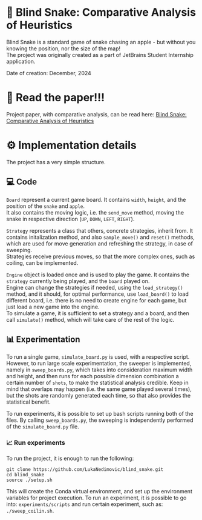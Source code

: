 # 🐍 Blind Snake: Comparative Analysis of Heuristics

Blind Snake is a standard game of snake chasing an apple - but without you knowing the position, nor the size of the map! <br>
The project was originally created as a part of JetBrains Student Internship application.

Date of creation: December, 2024

# 📄 Read the paper!!!
Project paper, with comparative analysis, can be read here: [Blind Snake: Comparative Analysis of Heuristics](https://github.com/LukaNedimovic/blind_snake/blob/main/Blind%20Snake%20Comparative%20Analysis%20of%20Heuristics.pdf)

# ⚙️ Implementation details
The project has a very simple structure.

## 💻 Code
`Board` represent a current game board. It contains `width`, `height`, and the position of the `snake` and `apple`. <br>
It also contains the moving logic, i.e. the `send_move` method, moving the snake in respective direction (`UP`, `DOWN`, `LEFT`, `RIGHT`).

`Strategy` represents a class that others, concrete strategies, inherit from. It contains initalization method, and also `sample_move()` and `reset()` methods, which are used for move generation and refreshing the strategy, in case of sweeping. <br>
Strategies receive previous moves, so that the more complex ones, such as coiling, can be implemented.

`Engine` object is loaded once and is used to play the game. It contains the `strategy` currently being played, and the `board` played on. <br>
Engine can change the strategies if needed, using the `load_strategy()` method, and it should, for optimal performance, use `load_board()` to load different board, i.e. there is no need to create engine for each game, but just load a new game into the engine. <br>
To simulate a game, it is sufficient to set a strategy and a board, and then call `simulate()` method, which will take care of the rest of the logic.

## 📊 Experimentation
To run a single game, `simulate_board.py` is used, with a respective script. However, to run large scale experimentation, the sweeper is implemented, namely in `sweep_boards.py`, which takes into consideration maximum width and height, and then runs for each possible dimension combination a certain number of `shots`, to make the statistical analysis credible. Keep in mind that overlaps may happen (i.e. the same game played several times), but the shots are randomly generated each time, so that also provides the statistical benefit.

To run experiments, it is possible to set up bash scripts running both of the files. By calling `sweep_boards.py`, the sweeping is independently performed of the `simulate_board.py` file.

### 📈 Run experiments
To run the project, it is enough to run the following: 
<pre>
<code>git clone https://github.com/LukaNedimovic/blind_snake.git
cd blind_snake
source ./setup.sh</code></pre>

This will create the Conda virtual environment, and set up the environment variables for project execution.
To run an experiment, it is possible to go into: `experiments/scripts` and run certain experiment, such as: `./sweep_coilin.sh`.